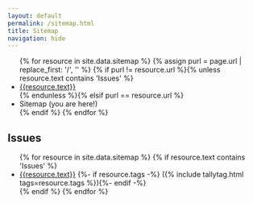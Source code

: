 ```yaml
---
layout: default
permalink: /sitemap.html
title: Sitemap
navigation: hide
---
```


<ul>
{% for resource in site.data.sitemap %}
{% assign purl = page.url | replace_first: '/', '' %}
{% if purl != resource.url %}{% unless resource.text contains 'Issues' %}
  <li><a href="{{resource.url}}">{{resource.text}}</a></li>
{% endunless %}{% elsif purl == resource.url %}
  <li>Sitemap (you are here!)</li>
{% endif %}
{% endfor %}
</ul>

<h2>Issues</h2>
<ul>
{% for resource in site.data.sitemap %}
{% if resource.text contains 'Issues' %}
  <li>
  <a href="{{resource.url}}">{{resource.text}}</a>
  {%- if resource.tags -%}&nbsp;({% include tallytag.html tags=resource.tags %}){%- endif -%}
  </li>
{% endif %}
{% endfor %}
</ul>
